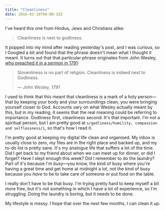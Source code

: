 ```yaml
---
title: "Cleanliness"
date: 2016-03-18T08:00:33Z
---
```


I've heard this one from Hindus, Jews and Christians alike:

> Cleanliness is next to godliness.

It popped into my mind after reading yesterday's post, and I was curious, so I Googled a bit and found that the phrase doesn't mean what I thought it meant. It turns out that that particular phrase originates from John Wesley, [who preached it in a sermon in 1791][Question: "Is cleanliness next to godliness?"]:

> Slovenliness is no part of religion. Cleanliness is indeed next to Godliness.
>
> <cite>— John Wesley, 1791</cite>

[Question: "Is cleanliness next to godliness?"]: http://www.gotquestions.org/cleanliness-next-godliness.html

I used to think that this meant that cleanliness is a mark of a holy person—that by keeping your body and your surroundings clean, you were bringing yourself closer to God. Accounts vary on what Wesley actually meant by this, but in my reading, it seems that the real meaning could be referring to importance. Godliness first, cleanliness second. It's that important. I'm not a spiritual person, but I am pretty good at `s/godliness/humility, compassion and selflessness/i`, so that's how I read it.

I'm pretty good at keeping my digital life clean and organised. My inbox is usually close to zero, my files are in the right place and backed up, and my to-do list is pretty sane. It's my analogue life that suffers a lot of the time. Did I get back to my friend about when we can meet up for dinner, or did I forget? Have I slept enough this week? Did I remember to do the laundry? Part of it's because I'm *busy*—you know, the kind of busy where you're having a great time and get home at midnight a lot, not the kind of busy because you *have* to be to take care of someone or put food on the table.

I really don't have to be that busy. I'm trying pretty hard to keep myself a bit more free, but it's not something in which I have a lot of experience, so I'm struggling. Doing the laundry is boring, but it needs to be done.

My lifestyle is messy. I hope that over the next few months, I can clean it up.
